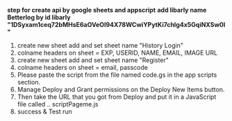 **step for create api by google sheets and appscript**
**add libarly name Betterlog by id libarly  "1DSyxam1ceq72bMHsE6aOVeOl94X78WCwiYPytKi7chlg4x5GqiNXSw0l"**
1. create new sheet add and set sheet name "History Login"
2. colname headers on sheet = EXP,	USERID,	NAME,	EMAIL,	IMAGE URL
3. create new sheet add and set sheet name "Register"
4. colname headers on sheet = email,	passcode
5. Please paste the script from the file named code.gs in the app scripts section. 
6. Manage Deploy and Grant permissions on the Deploy New Items button.
7. Then take the URL that you got from Deploy and put it in a JavaScript file called .. scriptPageme.js
8. success & Test run
